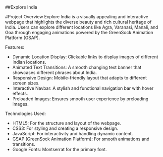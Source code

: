 ##Explore India

#Project Overview
Explore India is a visually appealing and interactive webpage that highlights the diverse beauty and rich cultural heritage of India. Users can explore different locations like Agra, Varanasi, Manali, and Goa through engaging animations powered by the GreenSock Animation Platform (GSAP).

Features:

- Dynamic Location Display: Clickable links to display images of different Indian locations.
- Animated Text Transitions: A smooth changing text banner that showcases different phrases about India.
- Responsive Design: Mobile-friendly layout that adapts to different screen sizes.
- Interactive Navbar: A stylish and functional navigation bar with hover effects.
- Preloaded Images: Ensures smooth user experience by preloading images.

Technologies Used:

- HTML5: For the structure and layout of the webpage.
- CSS3: For styling and creating a responsive design.
- JavaScript: For interactivity and handling dynamic content.
- GSAP (GreenSock Animation Platform): For smooth animations and transitions.
- Google Fonts: Montserrat for the primary font.
